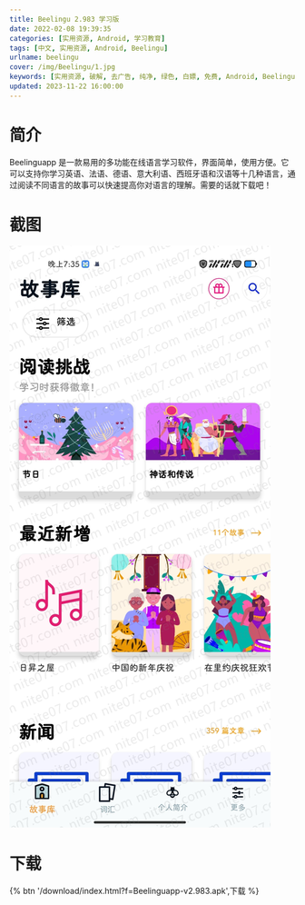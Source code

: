 ```yaml
---
title: Beelingu 2.983 学习版
date: 2022-02-08 19:39:35
categories: [实用资源, Android, 学习教育]
tags: [中文, 实用资源, Android, Beelingu]
urlname: beelingu
cover: /img/Beelingu/1.jpg
keywords: [实用资源, 破解, 去广告, 纯净, 绿色, 白嫖, 免费, Android, Beelingu]
updated: 2023-11-22 16:00:00
---
```


# 简介

Beelinguapp 是一款易用的多功能在线语言学习软件，界面简单，使用方便。它可以支持你学习英语、法语、德语、意大利语、西班牙语和汉语等十几种语言，通过阅读不同语言的故事可以快速提高你对语言的理解。需要的话就下载吧！

# 截图

![](/img/Beelingu/2.jpg)

# 下载

{% btn '/download/index.html?f=Beelinguapp-v2.983.apk',下载 %}
